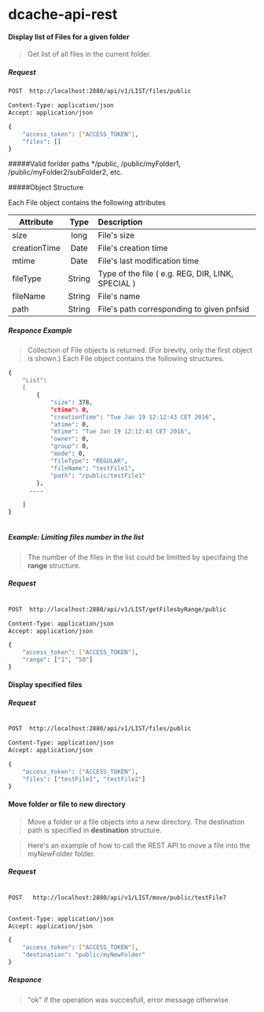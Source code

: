 # dcache-api-rest
#### Display list of Files for a given folder

>Get list of all files in the current folder.

##### Request
```sh
POST  http://localhost:2880/api/v1/LIST/files/public

Content-Type: application/json
Accept: application/json

{
    "access_token": ["ACCESS_TOKEN"],
    "files": []
}

```
#####Valid forlder paths
*/public, /public/myFolder1, /public/myFolder2/subFolder2, etc.

#####Object Structure

Each File object contains the following attributes

| Attribute   |      Type      |  Description |
|----------|:-------------:|:------|
| size|  long | File's size |
| creationTime |    Date   |   File's creation time |
| mtime |Date |    File's last modification time |
| fileType | String |    Type of the file ( e.g. REG, DIR, LINK, SPECIAL ) |
| fileName | String |    File's name |
| path | String |  File's path corresponding to given pnfsid |

##### Responce Example

> Collection of File objects is returned. (For brevity, only the first object is shown.)
Each File object contains the following structures.

```sh
{
    "List":
    [
        {
            "size": 378,
            "ctime": 0,
            "creationTime": "Tue Jan 19 12:12:43 CET 2016",
            "atime": 0,
            "mtime": "Tue Jan 19 12:12:43 CET 2016",
            "owner": 0,
            "group": 0,
            "mode": 0,
            "fileType": "REGULAR",
            "fileName": "testFile1",
            "path": "/public/testFile1"
        },
      ....
       
    ]
}
        

```
##### Example: Limiting files number in the list

> The number of the files in the list could be limitted by specifaing the **range** structure.

##### Request

```sh

POST  http://localhost:2880/api/v1/LIST/getFilesbyRange/public

Content-Type: application/json
Accept: application/json

{
    "access_token": ["ACCESS_TOKEN"],
    "range": ["1", "50"]
}

```


#### Display specified files

##### Request

```sh

POST  http://localhost:2880/api/v1/LIST/files/public

Content-Type: application/json
Accept: application/json

{
    "access_token": ["ACCESS_TOKEN"],
    "files": ["testFile1", "testFile2"]
}

```
#### Move folder or file to new directory

> Move a folder or a file objects into a new directory.
The destination path is specified in **destination** structure. 

>Here's an example of how to call the REST API to move a file into the myNewFolder folder.

##### Request

```sh

POST   http://localhost:2880/api/v1/LIST/move/public/testFile7


Content-Type: application/json
Accept: application/json

{
    "access_token": ["ACCESS_TOKEN"],
    "destination": "public/myNewFolder" 
}

```

##### Responce

> "ok" if the operation was succesfull, error message otherwise



